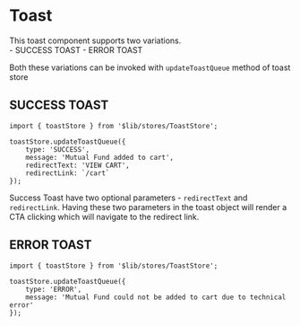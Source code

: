 # Toast

This toast component supports two variations. \
    - SUCCESS TOAST
    - ERROR TOAST
    
Both these variations can be  invoked with `updateToastQueue` method of toast store

## SUCCESS TOAST

```
import { toastStore } from '$lib/stores/ToastStore';

toastStore.updateToastQueue({
	type: 'SUCCESS',
	message: 'Mutual Fund added to cart',
	redirectText: 'VIEW CART',
	redirectLink: `/cart`
});
```
Success Toast have two optional parameters - `redirectText` and `redirectLink`. Having these two parameters in the toast object will render a CTA clicking which will navigate to the redirect link.

## ERROR TOAST
```
import { toastStore } from '$lib/stores/ToastStore';

toastStore.updateToastQueue({
	type: 'ERROR',
	message: 'Mutual Fund could not be added to cart due to technical error'
});
```

